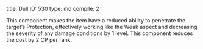 title:          Dull
ID:             530
type:           md
compile:        2


This component makes the item have a reduced ability to penetrate the target’s Protection, effectively working like the Weak aspect and decreasing the severity of any damage conditions by 1 level. This component reduces the cost by 2 CP per rank.